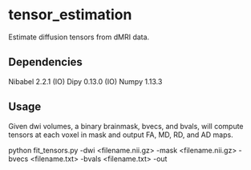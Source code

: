 # tensor_estimation
Estimate diffusion tensors from dMRI data. 

## Dependencies
Nibabel 2.2.1 (IO)
Dipy 0.13.0 (IO)
Numpy 1.13.3

## Usage
Given dwi volumes, a binary brainmask, bvecs, and bvals, will compute tensors at each voxel in mask and output FA, MD, RD, and AD maps. 

python fit_tensors.py -dwi <filename.nii.gz> -mask <filename.nii.gz> -bvecs <filename.txt> -bvals <filename.txt> -out <prefix>